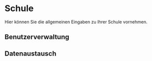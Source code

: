 # Schule

Hier können Sie die allgemeinen Eingaben zu Ihrer Schule vornehmen. 


## Benutzerverwaltung

## Datenaustausch
